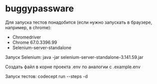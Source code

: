 # buggypassware

Для запуска тестов понадобится (если нужно запускать в браузере, например, в chrome):

- Сhromedriver
- Chrome 67.0.3396.99
- Selenium-server-standalone

Запуск Selenium: java -jar selenium-server-standalone-3.141.59.jar

Создать файл в корне проекта .env по аналогии с .example.env

Запуск тестов: codecept run --steps -d
